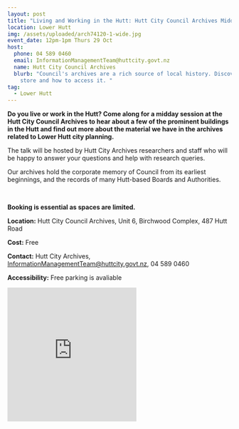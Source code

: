 ```yaml
---
layout: post
title: "Living and Working in the Hutt: Hutt City Council Archives Midday Talk"
location: Lower Hutt
img: /assets/uploaded/arch74120-1-wide.jpg
event_date: 12pm-1pm Thurs 29 Oct
host:
  phone: 04 589 0460
  email: InformationManagementTeam@huttcity.govt.nz
  name: Hutt City Council Archives
  blurb: "Council's archives are a rich source of local history. Discover what we
    store and how to access it. "
tag:
  - Lower Hutt
---
```

**Do you live or work in the Hutt? Come along for a midday session at the Hutt City Council Archives to hear about a few of the prominent buildings in the Hutt and find out more about the material we have in the archives related to Lower Hutt city planning.** 

The talk will be hosted by Hutt City Archives researchers and staff who will be happy to answer your questions and help with research queries. 

Our archives hold the corporate memory of Council from its earliest beginnings, and the records of many Hutt-based Boards and Authorities.

<br>

**Booking is essential as spaces are limited.**

**Location:** Hutt City Council Archives, Unit 6, Birchwood Complex, 487 Hutt Road

**Cost:** Free

**Contact:** Hutt City Archives, InformationManagementTeam@huttcity.govt.nz, 04 589 0460

**Accessibility:** Free parking is avaliable

<iframe src="https://www.facebook.com/plugins/page.php?href=https%3A%2F%2Fwww.facebook.com%2Fhuttcitycouncil&tabs=header&width=290&height=300&small_header=true&adapt_container_width=true&hide_cover=false&show_facepile=true&appId" width="290" height="300" style="border:none;overflow:hidden" scrolling="no" frameborder="0" allowTransparency="true" allow="encrypted-media"></iframe>